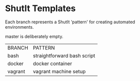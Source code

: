 # ShutIt Templates

Each branch represents a ShutIt 'pattern' for creating automated environments.

master is deliberately empty.

<table>
<td>BRANCH</td><td>PATTERN</td>
<tr>
<td>bash</td><td>straightforward bash script</td>
</tr>
<tr>
<td>docker</td><td>docker container</td>
</tr>
<tr>
<td>vagrant</td><td>vagrant machine setup</td>
</tr>
</table>

